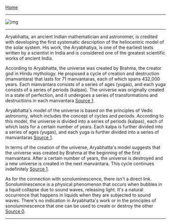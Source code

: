 [Home](/README.md)    

---   

![img](https://www.sanskritimagazine.com/wp-content/uploads/2014/12/Manvantara-Theory.jpg)

---  

Aryabhatta, an ancient Indian mathematician and astronomer, is credited with developing the first systematic description of the heliocentric model of the solar system. His work, the Aryabhatiya, is one of the earliest texts written by a scientist in India and is considered one of the greatest scientific works of ancient India.

According to Aryabhatta, the universe was created by Brahma, the creator god in Hindu mythology. He proposed a cycle of creation and destruction (manvantara) that lasts for 71 manvantaras, each of which spans 432,000 years. Each manvantara consists of a series of ages (yugas), and each yuga consists of a series of periods (kalpas). The universe was originally created in a state of perfection, and it undergoes a series of transformations and destructions in each manvantara [Source 1](https://www.sanskritimagazine.com/manvantara-theory-evolution-solar-system-aryabhatta/).

Aryabhatta's model of the universe is based on the principles of Vedic astronomy, which includes the concept of cycles and periods. According to this model, the universe is divided into a series of periods (kalpas), each of which lasts for a certain number of years. Each kalpa is further divided into a series of ages (yugas), and each yuga is further divided into a series of manvantaras [Source 1](https://www.sanskritimagazine.com/manvantara-theory-evolution-solar-system-aryabhatta/).

In terms of the creation of the universe, Aryabhatta's model suggests that the universe was created by Brahma at the beginning of the first manvantara. After a certain number of years, the universe is destroyed and a new universe is created in the next manvantara. This cycle continues indefinitely [Source 1](https://www.sanskritimagazine.com/manvantara-theory-evolution-solar-system-aryabhatta/).

As for the connection with sonoluminescence, there isn't a direct link. Sonoluminescence is a physical phenomenon that occurs when bubbles in a liquid collapse due to sound waves, releasing light. It's a natural occurrence that happens in liquids when they are subjected to sound waves. There's no indication in Aryabhatta's work or in the principles of sonoluminescence that one can be used to create or destroy the other [Source 0](https://en.wikipedia.org/wiki/Sonoluminescence).

---  
